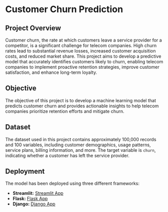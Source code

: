 # Customer Churn Prediction

## Project Overview

Customer churn, the rate at which customers leave a service provider for a competitor, is a significant challenge for telecom companies. High churn rates lead to substantial revenue losses, increased customer acquisition costs, and reduced market share. This project aims to develop a predictive model that accurately identifies customers likely to churn, enabling telecom companies to implement proactive retention strategies, improve customer satisfaction, and enhance long-term loyalty.

## Objective

The objective of this project is to develop a machine learning model that predicts customer churn and provides actionable insights to help telecom companies prioritize retention efforts and mitigate churn.

## Dataset

The dataset used in this project contains approximately 100,000 records and 100 variables, including customer demographics, usage patterns, service plans, billing information, and more. The target variable is `churn`, indicating whether a customer has left the service provider.

## Deployment

The model has been deployed using three different frameworks:

- **Streamlit:** [Streamlit App](https://telecom-hmb5wxajocib8bnamx8pra.streamlit.app/)
- **Flask:** [Flask App](https://telecom-79j7.onrender.com/)
- **Django:** [Django App](https://telecom-1-ibrd.onrender.com/)

